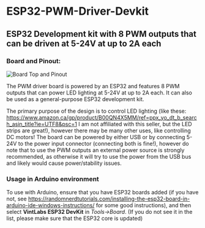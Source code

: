 # ESP32-PWM-Driver-Devkit
## ESP32 Development kit with 8 PWM outputs that can be driven at 5-24V at up to 2A each

### Board and Pinout:
![Board Top and Pinout](https://github.com/vintlabs/ESP32-PWM-Driver-Devkit/raw/master/VintLabsESP32_PWM_Driver_Pinout.png)

The PWM driver board is powered by an ESP32 and features 8 PWM outputs that can power LED lighting at 5-24V at up to 2A each. It can also be used as a general-purpose ESP32 development kit.

The primary purpose of the design is to control LED lighting (like these: https://www.amazon.ca/gp/product/B00QN4X5MM/ref=ppx_yo_dt_b_search_asin_title?ie=UTF8&psc=1  I am not affiliated with this seller, but the LED strips are great!), however there may be many other uses, like controlling DC motors! The board can be powered by either USB or by connecting 5-24V to the power input connector (connecting both is fine!), however do note that to use the PWM outputs an external power source is strongly recommended, as otherwise it will try to use the power from the USB bus and likely would cause power/stability issues.

### Usage in Arduino environment
To use with Arduino, ensure that you have ESP32 boards added (if you have not, see https://randomnerdtutorials.com/installing-the-esp32-board-in-arduino-ide-windows-instructions/ for some good instructions), and then select **VintLabs ESP32 DevKit** in *Tools->Board*. (If you do not see it in the list, please make sure that the ESP32 core is updated)
